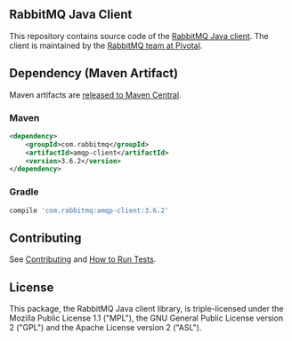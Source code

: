 ## RabbitMQ Java Client

This repository contains source code of the [RabbitMQ Java client](http://www.rabbitmq.com/api-guide.html).
The client is maintained by the [RabbitMQ team at Pivotal](http://github.com/rabbitmq/).


## Dependency (Maven Artifact)

Maven artifacts are [released to Maven Central](http://search.maven.org/#search%7Cga%7C1%7Cg%3Acom.rabbitmq%20a%3Aamqp-client).

### Maven

``` xml
<dependency>
    <groupId>com.rabbitmq</groupId>
    <artifactId>amqp-client</artifactId>
    <version>3.6.2</version>
</dependency>
```

### Gradle

``` groovy
compile 'com.rabbitmq:amqp-client:3.6.2'
```


## Contributing

See [Contributing](./CONTRIBUTING.md) and [How to Run Tests](./RUNNING_TESTS.md).


## License

This package, the RabbitMQ Java client library, is triple-licensed under
the Mozilla Public License 1.1 ("MPL"), the GNU General Public License
version 2 ("GPL") and the Apache License version 2 ("ASL").
